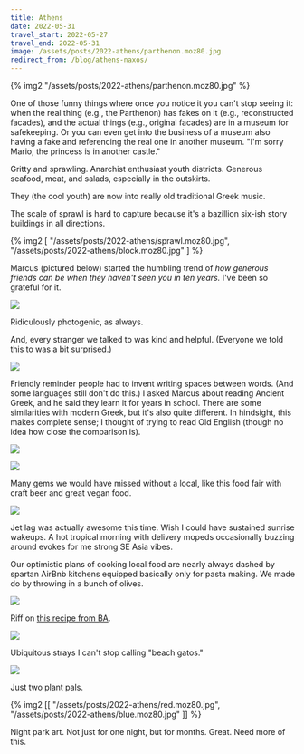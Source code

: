 ```yaml
---
title: Athens
date: 2022-05-31
travel_start: 2022-05-27
travel_end: 2022-05-31
image: /assets/posts/2022-athens/parthenon.moz80.jpg
redirect_from: /blog/athens-naxos/
---
```


{% img2 "/assets/posts/2022-athens/parthenon.moz80.jpg" %}

<p class="figcaption">
One of those funny things where once you notice it you can't stop seeing it: when the real thing (e.g., the Parthenon) has fakes on it (e.g., reconstructed facades), and the actual things (e.g., original facades) are in a museum for safekeeping. Or you can even get into the business of a museum also having a fake and referencing the real one in another museum. <span class="i">"I'm sorry Mario, the princess is in another castle."</span>
</p>

Gritty and sprawling. Anarchist enthusiast youth districts. Generous seafood, meat, and salads, especially in the outskirts.

They (the cool youth) are now into really old traditional Greek music.

The scale of sprawl is hard to capture because it's a bazillion six-ish story buildings in all directions.

{% img2 [
    "/assets/posts/2022-athens/sprawl.moz80.jpg",
    "/assets/posts/2022-athens/block.moz80.jpg"
] %}

Marcus (pictured below) started the humbling trend of _how generous friends can be when they haven't seen you in ten years._ I've been so grateful for it.

![](/assets/posts/2022-athens/marcus.moz80.jpg)

<p class="figcaption">
Ridiculously photogenic, as always.
</p>

And, every stranger we talked to was kind and helpful. (Everyone we told this to was a bit surprised.)

![](/assets/posts/2022-athens/ancient-greek.moz80.jpg)

<p class="figcaption">
Friendly reminder people had to invent writing spaces between words. (And some languages still don't do this.) I asked Marcus about reading Ancient Greek, and he said they learn it for years in school. There are some similarities with modern Greek, but it's also quite different. In hindsight, this makes complete sense; I thought of trying to read Old English (though no idea how close the comparison is).
</p>


![](/assets/posts/2022-athens/empty.moz80.jpg)

![](/assets/posts/2022-athens/food-fair.moz80.jpg)

<p class="figcaption">
Many gems we would have missed without a local, like this food fair with craft beer and great vegan food.
</p>

![](/assets/posts/2022-athens/morning.moz80.jpg)

<p class="figcaption">
Jet lag was actually awesome this time. Wish I could have sustained sunrise wakeups. A hot tropical morning with delivery mopeds occasionally buzzing around evokes for me strong SE Asia vibes.
</p>

Our optimistic plans of cooking local food are nearly always dashed by spartan AirBnb kitchens equipped basically only for pasta making. We made do by throwing in a bunch of olives.

![](/assets/posts/2022-athens/pasta.moz80.jpg)

<p class="figcaption">
Riff on <a href="https://www.bonappetit.com/recipe/herby-pasta-with-garlic-and-green-olives">this recipe from BA</a>.
</p>


![](/assets/posts/2022-athens/cat.moz80.jpg)

<p class="figcaption">
Ubiquitous strays I can't stop calling "beach gatos."
</p>

![](/assets/posts/2022-athens/plant-pair.moz80.jpg)

<p class="figcaption">
Just two plant pals.
</p>

{% img2 [[
    "/assets/posts/2022-athens/red.moz80.jpg",
    "/assets/posts/2022-athens/blue.moz80.jpg"
]] %}

<p class="figcaption">
Night park art. Not just for one night, but for months. Great. Need more of this.
</p>
